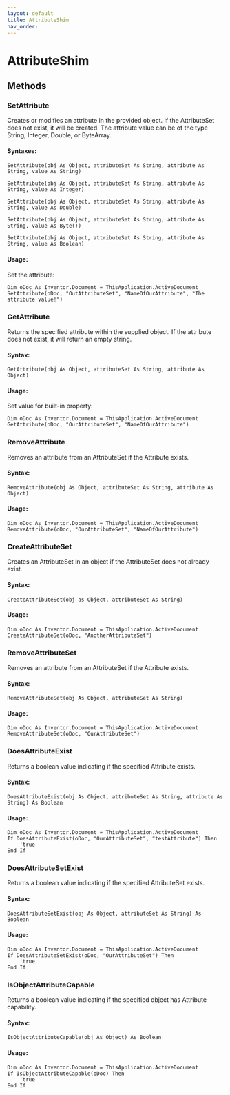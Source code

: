```yaml
---
layout: default
title: AttributeShim
nav_order: 
---
```


# AttributeShim

## Methods

### SetAttribute

Creates or modifies an attribute in the provided object.  If the AttributeSet does not exist, it will be created.  The attribute value can be of the type String, Integer, Double, or ByteArray.

#### Syntaxes:

    SetAttribute(obj As Object, attributeSet As String, attribute As String, value As String)

    SetAttribute(obj As Object, attributeSet As String, attribute As String, value As Integer)

    SetAttribute(obj As Object, attributeSet As String, attribute As String, value As Double)

    SetAttribute(obj As Object, attributeSet As String, attribute As String, value As Byte())

    SetAttribute(obj As Object, attributeSet As String, attribute As String, value As Boolean)


#### Usage:

Set the attribute:

    Dim oDoc As Inventor.Document = ThisApplication.ActiveDocument
    SetAttribute(oDoc, "OutAttributeSet", "NameOfOurAttribute", "The attribute value!")



### GetAttribute

Returns the specified attribute within the supplied object.  If the attribute does not exist, it will return an empty string.

#### Syntax:

    GetAttribute(obj As Object, attributeSet As String, attribute As Object)

#### Usage:

Set value for built-in property:

    Dim oDoc As Inventor.Document = ThisApplication.ActiveDocument
    GetAttribute(oDoc, "OurAttributeSet", "NameOfOurAttribute")    


### RemoveAttribute

Removes an attribute from an AttributeSet if the Attribute exists.

#### Syntax:
    RemoveAttribute(obj As Object, attributeSet As String, attribute As Object)

#### Usage:

    Dim oDoc As Inventor.Document = ThisApplication.ActiveDocument
    RemoveAttribute(oDoc, "OurAttributeSet", "NameOfOurAttribute")


### CreateAttributeSet

Creates an AttributeSet in an object if the AttributeSet does not already exist.

#### Syntax:
    CreateAttributeSet(obj as Object, attributeSet As String)

#### Usage:

    Dim oDoc As Inventor.Document = ThisApplication.ActiveDocument
    CreateAttributeSet(oDoc, "AnotherAttributeSet")


### RemoveAttributeSet

Removes an attribute from an AttributeSet if the Attribute exists.

#### Syntax:
    RemoveAttributeSet(obj As Object, attributeSet As String)

#### Usage:

    Dim oDoc As Inventor.Document = ThisApplication.ActiveDocument
    RemoveAttributeSet(oDoc, "OurAttributeSet")


### DoesAttributeExist

Returns a boolean value indicating if the specified Attribute exists.

#### Syntax:
    DoesAttributeExist(obj As Object, attributeSet As String, attribute As String) As Boolean

#### Usage:

    Dim oDoc As Inventor.Document = ThisApplication.ActiveDocument
    If DoesAttributeExist(oDoc, "OurAttributeSet", "testAttribute") Then
        'true
    End If

### DoesAttributeSetExist

Returns a boolean value indicating if the specified AttributeSet exists.

#### Syntax:
    DoesAttributeSetExist(obj As Object, attributeSet As String) As Boolean

#### Usage:

    Dim oDoc As Inventor.Document = ThisApplication.ActiveDocument
    If DoesAttributeSetExist(oDoc, "OurAttributeSet") Then
        'true
    End If




### IsObjectAttributeCapable

Returns a boolean value indicating if the specified object has Attribute capability.

#### Syntax:
    IsObjectAttributeCapable(obj As Object) As Boolean

#### Usage:

    Dim oDoc As Inventor.Document = ThisApplication.ActiveDocument
    If IsObjectAttributeCapable(oDoc) Then
        'true
    End If